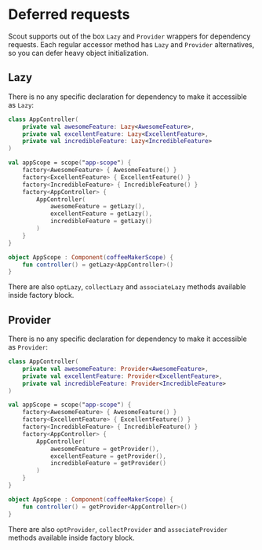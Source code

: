 # Deferred requests

Scout supports out of the box `Lazy` and `Provider` wrappers for dependency requests. Each 
regular accessor method has `Lazy` and `Provider` alternatives, so you can defer heavy object 
initialization.

## Lazy
There is no any specific declaration for dependency to make it accessible as `Lazy`:
```kotlin
class AppController(
    private val awesomeFeature: Lazy<AwesomeFeature>,
    private val excellentFeature: Lazy<ExcellentFeature>,
    private val incredibleFeature: Lazy<IncredibleFeature>
)

val appScope = scope("app-scope") {
    factory<AwesomeFeature> { AwesomeFeature() }
    factory<ExcellentFeature> { ExcellentFeature() }
    factory<IncredibleFeature> { IncredibleFeature() }
    factory<AppController> {
        AppController(
            awesomeFeature = getLazy(),
            excellentFeature = getLazy(),
            incredibleFeature = getLazy()
        )
    }
}

object AppScope : Component(coffeeMakerScope) {
    fun controller() = getLazy<AppController>()
}
```

There are also `optLazy`, `collectLazy` and `associateLazy` methods available inside factory 
block.

## Provider
There is no any specific declaration for dependency to make it accessible as `Provider`:
```kotlin
class AppController(
    private val awesomeFeature: Provider<AwesomeFeature>,
    private val excellentFeature: Provider<ExcellentFeature>,
    private val incredibleFeature: Provider<IncredibleFeature>
)

val appScope = scope("app-scope") {
    factory<AwesomeFeature> { AwesomeFeature() }
    factory<ExcellentFeature> { ExcellentFeature() }
    factory<IncredibleFeature> { IncredibleFeature() }
    factory<AppController> {
        AppController(
            awesomeFeature = getProvider(),
            excellentFeature = getProvider(),
            incredibleFeature = getProvider()
        )
    }
}

object AppScope : Component(coffeeMakerScope) {
    fun controller() = getProvider<AppController>()
}
```

There are also `optProvider`, `collectProvider` and `associateProvider` methods available 
inside factory block.

